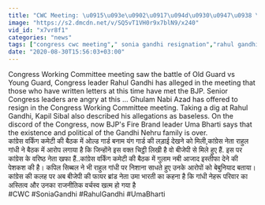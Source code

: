 ```yaml
---
title: "CWC Meeting: \u0915\u093e\u0902\u0917\u094d\u0930\u0947\u0938 \u092e\u0947\u0902 \u0915\u0932\u0939,Uma Bharti \u092c\u094b\u0932\u0940\u0902- \u0917\u093e\u0902\u0927\u0940-\u0928\u0947\u0939\u0930\u0942 \u092a\u0930\u093f\u0935\u093e\u0930 \u0915\u093e \u0905\u0938\u094d\u0924\u093f\u0924\u094d\u0935 \u0916\u0924\u094d\u092e \u0935\u0928\u0907\u0902\u0921\u093f\u092f\u093e \u0939\u093f\u0902\u0926\u0940"
image: "https://s2.dmcdn.net/v/SQ5vT1VH0r9x7blN9/x240"
vid_id: "x7vr8f1"
categories: "news"
tags: ["congress cwc meeting"," sonia gandhi resignation","rahul gandhi"]
date: "2020-08-30T15:56:03+03:00"
---
```

Congress Working Committee meeting saw the battle of Old Guard vs Young Guard, Congress leader Rahul Gandhi has alleged in the meeting that those who have written letters at this time have met the BJP. Senior Congress leaders are angry at this ... Ghulam Nabi Azad has offered to resign in the Congress Working Committee meeting. Taking a dig at Rahul Gandhi, Kapil Sibal also described his allegations as baseless. On the discord of the Congress, now BJP's Fire Brand leader Uma Bharti says that the existence and political of the Gandhi Nehru family is over.  <br>कांग्रेस वर्किंग कमेटी की बैठक में ओल्ड गार्ड बनाम यंग गार्ड की लड़ाई देखने को मिली,कांग्रेस नेता राहुल गांधी ने बैठक में आरोप लगाया है कि जिन्होंने इस वक्त चिट्ठी लिखी है वो बीजेपी से मिले हुए हैं. इस पर कांग्रेस के वरिष्ठ नेता खफा हैं..कांग्रेस वर्किंग कमेटी की बैठक में गुलाम नबी आजाद इस्तीफा देने की पेशकश की है। कपिल सिब्बल ने भी राहुल गांधी पर निशाना साधते हुए उनके आरोपों को बेबुनियाद बताया। कांग्रेस की कलह पर अब बीजेपी की फायर ब्रांड नेता उमा भारती का कहना है कि गांधी नेहरू परिवार का अस्तित्व और उनका राजनीतिक वर्चस्व खत्म हो गया है  <br>#CWC #SoniaGandhi #RahulGandhi #UmaBharti
